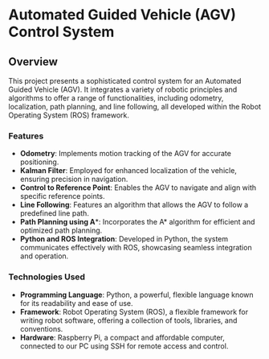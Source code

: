 # Automated Guided Vehicle (AGV) Control System

## Overview
This project presents a sophisticated control system for an Automated Guided Vehicle (AGV). It integrates a variety of robotic principles and algorithms to offer a range of functionalities, including odometry, localization, path planning, and line following, all developed within the Robot Operating System (ROS) framework.

### Features
- **Odometry**: Implements motion tracking of the AGV for accurate positioning.
- **Kalman Filter**: Employed for enhanced localization of the vehicle, ensuring precision in navigation.
- **Control to Reference Point**: Enables the AGV to navigate and align with specific reference points.
- **Line Following**: Features an algorithm that allows the AGV to follow a predefined line path.
- **Path Planning using A***: Incorporates the A* algorithm for efficient and optimized path planning.
- **Python and ROS Integration**: Developed in Python, the system communicates effectively with ROS, showcasing seamless integration and operation.


### Technologies Used
- **Programming Language**: Python, a powerful, flexible language known for its readability and ease of use.
- **Framework**: Robot Operating System (ROS), a flexible framework for writing robot software, offering a collection of tools, libraries, and conventions.
- **Hardware**: Raspberry Pi, a compact and affordable computer, connected to our PC using SSH for remote access and control.


